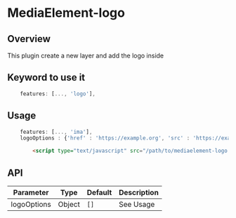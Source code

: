 # MediaElement-logo

## Overview

This plugin create a new layer and add the logo inside

## Keyword to use it
```javascript
	features: [..., 'logo'],
```


## Usage
```javascript
	features: [..., 'ima'],
	logoOptions : {'href' : 'https://example.org', 'src' : 'https://example.org/logo.png', 'height' : 32, 'width' : 32, 'target' : '_blank'}
```


```html
		<script type="text/javascript" src="/path/to/mediaelement-logo.js"></script>		
```

## API

Parameter | Type | Default | Description
------ | --------- | ------- | --------
logoOptions | Object | `[]` | See Usage 
